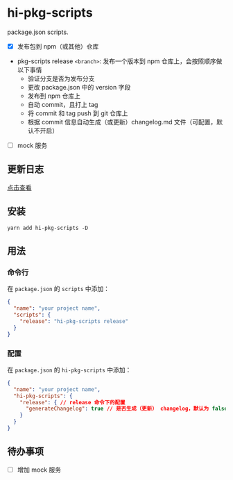 # hi-pkg-scripts

package.json scripts.

- [x] 发布包到 npm（或其他）仓库
- pkg-scripts release `<branch>`: 发布一个版本到 npm 仓库上，会按照顺序做以下事情
  - 验证分支是否为发布分支
  - 更改 package.json 中的 version 字段
  - 发布到 npm 仓库上
  - 自动 commit，且打上 tag
  - 将 commit 和 tag push 到 git 仓库上
  - 根据 commit 信息自动生成（或更新）changelog.md 文件（可配置，默认不开启）

- [ ] mock 服务


## 更新日志

[点击查看](./changelog.md)


## 安装

```shell
yarn add hi-pkg-scripts -D
```

## 用法


### 命令行
在 `package.json` 的 `scripts` 中添加：

```json
{
  "name": "your project name",
  "scripts": {
    "release": "hi-pkg-scripts release"
  }
}
```

### 配置
在 `package.json` 的 `hi-pkg-scripts` 中添加：

```json
{
  "name": "your project name",
  "hi-pkg-scripts": {
    "release": { // release 命令下的配置
      "generateChangelog": true // 是否生成（更新） changelog，默认为 false
    }
  }
}
```



## 待办事项
- [ ] 增加 mock 服务